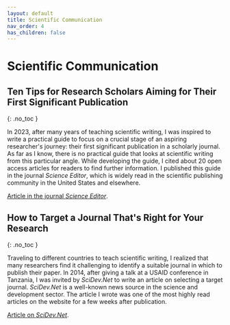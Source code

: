 ```yaml
---
layout: default
title: Scientific Communication
nav_order: 4
has_children: false
---
```


# Scientific Communication

## Ten Tips for Research Scholars Aiming for Their First Significant Publication
{: .no_toc }

In 2023, after many years of teaching scientific writing, I was inspired to write a practical guide to focus on a crucial stage of an aspiring researcher's journey: their first significant publication in a scholarly journal. As far as I know, there is no practical guide that looks at scientific writing from this particular angle. While developing the guide, I cited about 20 open access articles for readers to find further information. I published this guide in the journal *Science Editor*, which is widely read in the scientific publishing community in the United States and elsewhere.

[Article in the journal *Science Editor*](https://www.csescienceeditor.org/article/ten-tips-for-research-scholars-aiming-for-their-first-significant-publication/).

## How to Target a Journal That's Right for Your Research
{: .no_toc }

Traveling to different countries to teach scientific writing, I realized that many researchers find it challenging to identify a suitable journal in which to publish their paper. In 2014, after giving a talk at a USAID conference in Tanzania, I was invited by *SciDev.Net* to write an article on selecting a target journal. *SciDev.Net* is a well-known news source in the science and development sector. The article I wrote was one of the most highly read articles on the website for a few weeks after publication.

[Article on *SciDev.Net*](https://www.scidev.net/global/practical-guides/target-journal-right-research-communicate-publish/).

